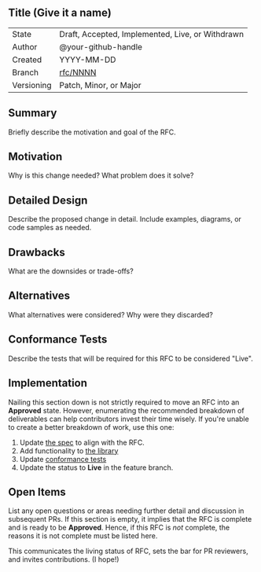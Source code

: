 ## Title (Give it a name)

| | |
| -- | -- |
| State | Draft, Accepted, Implemented, Live, or Withdrawn |
| Author | @your-github-handle |
| Created | YYYY-MM-DD |
| Branch | [rfc/NNNN](https://github.com/svidgen/open-mint-tcg/tree/rfc/NNNN) |
| Versioning | Patch, Minor, or Major |

## Summary

Briefly describe the motivation and goal of the RFC.

## Motivation

Why is this change needed? What problem does it solve?

## Detailed Design

Describe the proposed change in detail. Include examples, diagrams, or code samples as needed.

## Drawbacks

What are the downsides or trade-offs?

## Alternatives

What alternatives were considered? Why were they discarded?

## Conformance Tests

Describe the tests that will be required for this RFC to be considered "Live".

## Implementation

Nailing this section down is not strictly required to move an RFC into an **Approved** state. However, enumerating the recommended breakdown of deliverables can help contributors invest their time wisely. If you're unable to create a better breakdown of work, use this one:

1. Update [the spec](./spec/) to align with the RFC.
2. Add functionality to [the library](packages/lib/)
3. Update [conformance tests](./packages/conformance-tests/)
4. Update the status to **Live** in the feature branch.

## Open Items

List any open questions or areas needing further detail and discussion in subsequent PRs. If this section is empty, it implies that the RFC is complete and is ready to be **Approved**. Hence, if this RFC is *not* complete, the reasons it is not complete must be listed here.

This communicates the living status of RFC, sets the bar for PR reviewers, and invites contributions. (I hope!)
